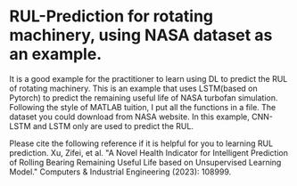 # RUL-Prediction for rotating machinery, using NASA dataset as an example.
It is a good example for the practitioner to learn using DL to predict the RUL of rotating machinery. 
This is an example that uses LSTM(based on Pytorch) to predict the remaining useful life of NASA turbofan simulation. 
Following the style of MATLAB tuition, I put all the functions in a file. 
The dataset you could download from NASA website. 
In this example, CNN-LSTM and LSTM only are used to predict the RUL. 

Please cite the following reference if it is helpful for you to learning RUL prediction.
Xu, Zifei, et al. "A Novel Health Indicator for Intelligent Prediction of Rolling Bearing Remaining Useful Life based on Unsupervised Learning Model." Computers & Industrial Engineering (2023): 108999.
